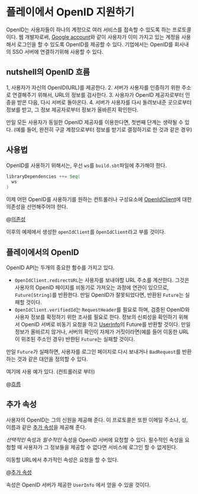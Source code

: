 <!--- Copyright (C) 2009-2015 Typesafe Inc. <http://www.typesafe.com> -->
# 플레이에서 OpenID 지원하기

OpenID는 사용자들이 하나의 계정으로 여러 서비스를 접속할 수 있도록 하는 프로토콜이다. 웹 개발자로써, [Google account](https://developers.google.com/accounts/docs/OpenID)와 같이 사용자가 이미 가지고 있는 계정을 사용해서 로그인을 할 수 있도록 OpenID를 제공할 수 있다. 기업에서는 OpenID를 회사내의 SSO 서버에 연결하기위해 사용할 수 있다.

## nutshell의 OpenID 흐름

1, 사용자가 자신의 OpenID(URL)를 제공한다.
2. 서버가 사용자를 인증하기 위한 주소로 연결해주기 위해서, URL의 정보를 검사한다.
3. 사용자가 OpenID 제공자로부터 인증을 받은 다음, 다시 서버로 돌아온다.
4. 서버가 사용자를 다시 돌려보내준 곳으로부터 정보를 받고, 그 정보 제공자로부터 정보가 올바른지 확인한다.

만일 모든 사용자가 동일한 OpenID 제공자를 이용한다면, 첫번째 단계는 생략될 수 있다. (예를 들어, 완전히 구글 계정으로부터 정보를 받기로 결정하기로 한 것과 같은 경우)

## 사용법

OpenID를 사용하기 위해서는, 우선 `ws`를 `build.sbt`파일에 추가해야 한다.

```scala
libraryDependencies ++= Seq(
  ws
)
```

이제 어떤 OpenID를 사용하기를 원하는 컨트롤러나 구성요소에 [OpenIdClient](api/scala/index.html#play.api.libs.openid.OpenIdClient)에 대한 의존성을 선언해주어야 한다.

@[의존성](code/ScalaOpenIdSpec.scala)

이후의 예제에서 생성한 `openIdClient`를 `OpenIdClient`라고 부를 것이다.

## 플레이에서의 OpenID

OpenID API는 두개의 중요한 함수를 가지고 있다.

* `OpenIdClient.redirectURL`는 사용자를 보내야할 URL 주소를 계산한다. 그것은 사용자의 OpenID 페이지를 비동기로 가져오는 과정에 연관이 있으므로, `Future[String]`를 반환한다. 만일 OpenID가 잘못되었다면, 반환된 `Future`는 실패할 것이다.
* `OpenIdClient.verifiedId`는 `RequestHeader`를 필요로 하며, 검증된 OpenID와 사용자 정보를 확정하기 위한 조사를 필요로 한다. 정보의 신뢰성을 확인하기 위해서 OpenID 서버로 비동기 요청을 하고 [UserInfo](api/scala/index.html#play.api.libs.openid.UserInfo)의 Future를 반환할 것이다. 만일 정보가 올바르지 않거나, 서버의 확인이 자체가 거짓이라면(예를 들어 이동한 URL이 위조된 주소인 경우) 반한된 `Future`는 실패할 것이다.

만일 `Future`가 실패하면, 사용자를 로그인 페이지로 다시 보내거나 `BadRequest`를 반환하는 것과 같은 대안을 정의할 수 있다.

여기에 사용 예가 있다. (컨트롤러로 부터)

@[흐름](code/ScalaOpenIdSpec.scala)

## 추가 속성

사용자의 OpenID는 그의 신원을 제공해 준다. 이 프로토콜은 또한 이메일 주소나, 성, 이름과 같은 [추가 속성](http://openid.net/specs/openid-attribute-exchange-1_0.html)을 제공해 준다.

*선택적인* 속성과 *필수적인* 속성을 OpenID 서버에 요청할 수 있다. 필수적인 속성을 요청할 때 사용자가 그 정보들을 제공할 수 없다면 서비스에 로그인 할 수 없게된다.

이동할 URL에서 추가적인 속성은 요청을 할 수 있다.

@[추가 속성](code/ScalaOpenIdSpec.scala)

속성은 OpenID 서버가 제공한 `UserInfo` 에서 얻을 수 있을 것이다.
